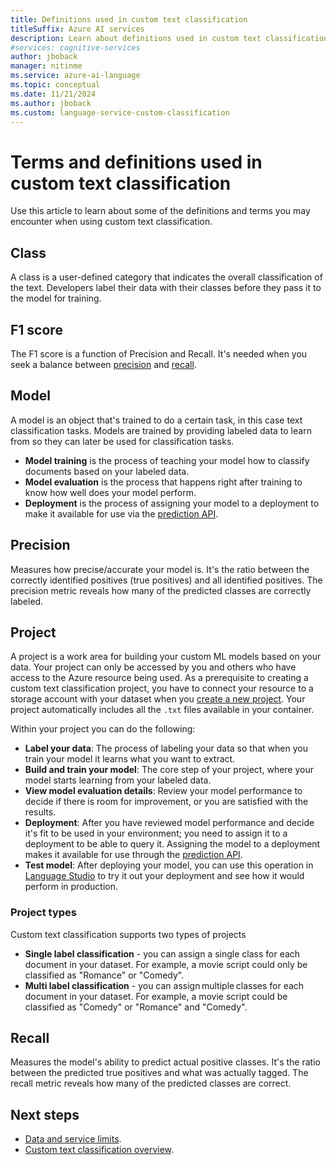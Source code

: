 ```yaml
---
title: Definitions used in custom text classification
titleSuffix: Azure AI services
description: Learn about definitions used in custom text classification.
#services: cognitive-services
author: jboback
manager: nitinme
ms.service: azure-ai-language
ms.topic: conceptual
ms.date: 11/21/2024
ms.author: jboback
ms.custom: language-service-custom-classification
---
```


# Terms and definitions used in custom text classification 

Use this article to learn about some of the definitions and terms you may encounter when using custom text classification. 

## Class

A class is a user-defined category that indicates the overall classification of the text. Developers label their data with their classes before they pass it to the model for training.

## F1 score
The F1 score is a function of Precision and Recall. It's needed when you seek a balance between [precision](#precision) and [recall](#recall).

## Model

A model is an object that's trained to do a certain task, in this case text classification tasks. Models are trained by providing labeled data to learn from so they can later be used for classification tasks.

* **Model training** is the process of teaching your model how to classify documents based on your labeled data.
* **Model evaluation** is the process that happens right after training to know how well does your model perform.
* **Deployment** is the process of assigning your model to a deployment to make it available for use via the [prediction API](https://aka.ms/ct-runtime-swagger).

## Precision
Measures how precise/accurate your model is. It's the ratio between the correctly identified positives (true positives) and all identified positives. The precision metric reveals how many of the predicted classes are correctly labeled.

## Project

A project is a work area for building your custom ML models based on your data. Your project can only be accessed by you and others who have access to the Azure resource being used.
As a prerequisite to creating a custom text classification project, you have to connect your resource to a storage account with your dataset when you [create a new project](how-to/create-project.md). Your project automatically includes all the `.txt` files available in your container.

Within your project you can do the following:

* **Label your data**: The process of labeling your data so that when you train your model it learns what you want to extract.
* **Build and train your model**: The core step of your project, where your model starts learning from your labeled data. 
* **View model evaluation details**: Review your model performance to decide if there is room for improvement, or you are satisfied with the results.
* **Deployment**: After you have reviewed model performance and decide it's fit to be used in your environment; you need to assign it to a deployment to be able to query it. Assigning the model to a deployment makes it available for use through the [prediction API](https://aka.ms/ct-runtime-swagger). 
* **Test model**: After deploying your model, you can use this operation in [Language Studio](https://aka.ms/LanguageStudio) to try it out your deployment and see how it would perform in production.

### Project types

Custom text classification supports two types of projects

* **Single label classification** - you can assign a single class for each document in your dataset. For example, a movie script could only be classified as "Romance" or "Comedy". 
* **Multi label classification** - you can assign multiple classes for each document in your dataset. For example, a movie script could be classified as "Comedy" or "Romance" and "Comedy".

## Recall
Measures the model's ability to predict actual positive classes. It's the ratio between the predicted true positives and what was actually tagged. The recall metric reveals how many of the predicted classes are correct.


## Next steps

* [Data and service limits](service-limits.md).
* [Custom text classification overview](../overview.md).
